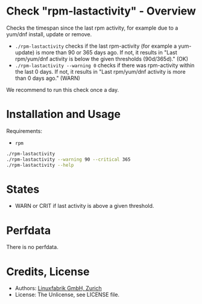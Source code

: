 # Check "rpm-lastactivity" - Overview

Checks the timespan since the last rpm activity, for example due to a yum/dnf install, update or remove.

* `./rpm-lastactivity` checks if the last rpm-activity (for example a yum-update) is more than 90 or 365 days ago. If not, it results in "Last rpm/yum/dnf activity is below the given thresholds (90d/365d)." (OK)
* `./rpm-lastactivity --warning 0` checks if there was rpm-activity within the last 0 days. If not, it results in "Last rpm/yum/dnf activity is more than 0 days ago." (WARN)

We recommend to run this check once a day.


# Installation and Usage

Requirements:
* `rpm`

```bash
./rpm-lastactivity
./rpm-lastactivity --warning 90 --critical 365
./rpm-lastactivity --help
```


# States

* WARN or CRIT if last activity is above a given threshold.


# Perfdata

There is no perfdata.


# Credits, License

* Authors: [Linuxfabrik GmbH, Zurich](https://www.linuxfabrik.ch)
* License: The Unlicense, see LICENSE file.